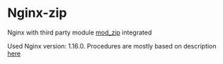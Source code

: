 
# Nginx-zip

Nginx with third party module [mod_zip](https://github.com/evanmiller/mod_zip) integrated

Used Nginx version: 1.16.0. Procedures are mostly based on description [here](https://docs.nginx.com/nginx/admin-guide/installing-nginx/installing-nginx-open-source/#sources)
